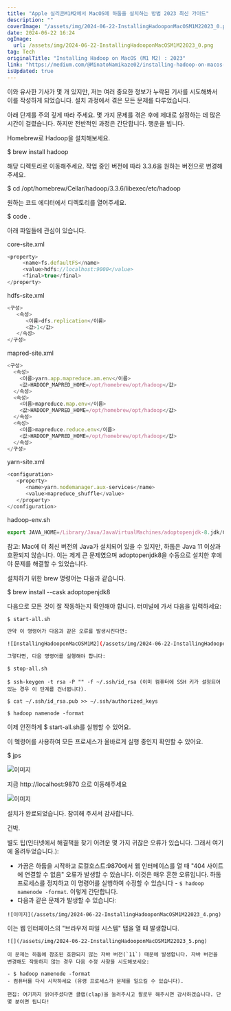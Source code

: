 ```yaml
---
title: "Apple 실리콘M1M2에서 MacOS에 하둡을 설치하는 방법 2023 최신 가이드"
description: ""
coverImage: "/assets/img/2024-06-22-InstallingHadooponMacOSM1M22023_0.png"
date: 2024-06-22 16:24
ogImage: 
  url: /assets/img/2024-06-22-InstallingHadooponMacOSM1M22023_0.png
tag: Tech
originalTitle: "Installing Hadoop on MacOS (M1 M2) : 2023"
link: "https://medium.com/@MinatoNamikaze02/installing-hadoop-on-macos-m1-m2-2023-d963abeab38e"
isUpdated: true
---
```






이와 유사한 기사가 몇 개 있지만, 저는 여러 중요한 정보가 누락된 기사를 시도해봐서 이를 작성하게 되었습니다. 설치 과정에서 겪은 모든 문제를 다루었습니다.

아래 단계를 주의 깊게 따라 주세요. 몇 가지 문제를 겪은 후에 제대로 설정하는 데 많은 시간이 걸렸습니다. 하지만 전반적인 과정은 간단합니다. 행운을 빕니다.

Homebrew로 Hadoop을 설치해보세요.


$ brew install hadoop


<div class="content-ad"></div>

해당 디렉토리로 이동해주세요. 작업 중인 버전에 따라 3.3.6을 원하는 버전으로 변경해주세요.


$ cd /opt/homebrew/Cellar/hadoop/3.3.6/libexec/etc/hadoop


원하는 코드 에디터에서 디렉토리를 열어주세요.


$ code .


<div class="content-ad"></div>

아래 파일들에 관심이 있습니다.

core-site.xml

```js
<property>
     <name>fs.defaultFS</name>
     <value>hdfs://localhost:9000</value>
     <final>true</final>
</property>
```

<div class="content-ad"></div>

hdfs-site.xml

```js
<구성>
   <속성>
      <이름>dfs.replication</이름>
      <값>1</값>
   </속성>
</구성>
```

mapred-site.xml

```js
<구성>
  <속성>
    <이름>yarn.app.mapreduce.am.env</이름>
    <값>HADOOP_MAPRED_HOME=/opt/homebrew/opt/hadoop</값>
  </속성>
  <속성>
    <이름>mapreduce.map.env</이름>
    <값>HADOOP_MAPRED_HOME=/opt/homebrew/opt/hadoop</값>
  </속성>
  <속성>
    <이름>mapreduce.reduce.env</이름>
    <값>HADOOP_MAPRED_HOME=/opt/homebrew/opt/hadoop</값>
  </속성>
</구성>
```

<div class="content-ad"></div>

yarn-site.xml

```js
<configuration>
   <property>
      <name>yarn.nodemanager.aux-services</name>
      <value>mapreduce_shuffle</value> 
   </property>
</configuration>
```

hadoop-env.sh

```js
export JAVA_HOME=/Library/Java/JavaVirtualMachines/adoptopenjdk-8.jdk/Contents/Home
```

<div class="content-ad"></div>

참고: Mac에 더 최신 버전의 Java가 설치되어 있을 수 있지만, 하둡은 Java 11 이상과 호환되지 않습니다. 이는 제게 큰 문제였으며 adoptopenjdk8을 수동으로 설치한 후에야 문제를 해결할 수 있었습니다.

설치하기 위한 brew 명령어는 다음과 같습니다.


$ brew install --cask adoptopenjdk8


다음으로 모든 것이 잘 작동하는지 확인해야 합니다. 터미널에 가서 다음을 입력하세요:

<div class="content-ad"></div>

```bash
$ start-all.sh

만약 이 명령어가 다음과 같은 오류를 발생시킨다면:

![InstallingHadooponMacOSM1M2](/assets/img/2024-06-22-InstallingHadooponMacOSM1M22023_1.png)

그렇다면, 다음 명령어를 실행해야 합니다:
```

<div class="content-ad"></div>

```shell
$ stop-all.sh

$ ssh-keygen -t rsa -P "" -f ~/.ssh/id_rsa (이미 컴퓨터에 SSH 키가 설정되어 있는 경우 이 단계를 건너뜁니다).

$ cat ~/.ssh/id_rsa.pub >> ~/.ssh/authorized_keys

$ hadoop namenode -format
```

<div class="content-ad"></div>

이제 안전하게 $ start-all.sh를 실행할 수 있어요.

이 몤령어를 사용하여 모든 프로세스가 올바르게 실행 중인지 확인할 수 있어요.

$ jps

![이미지](/assets/img/2024-06-22-InstallingHadooponMacOSM1M22023_2.png)

<div class="content-ad"></div>

지금 http://localhost:9870 으로 이동해주세요

![이미지](/assets/img/2024-06-22-InstallingHadooponMacOSM1M22023_3.png)

설치가 완료되었습니다. 참여해 주셔서 감사합니다.

건박.

<div class="content-ad"></div>

별도 팁(인터넷에서 해결책을 찾기 어려운 몇 가지 귀찮은 오류가 있습니다. 그래서 여기에 올려두었습니다.):

- 가끔은 하둡을 시작하고 로컬호스트:9870에서 웹 인터페이스를 열 때 "404 사이트에 연결할 수 없음" 오류가 발생할 수 있습니다. 이것은 매우 흔한 오류입니다. 하둡 프로세스를 정지하고 이 명령어를 실행하여 수정할 수 있습니다 - `$ hadoop namenode -format`. 이렇게 간단합니다.
- 다음과 같은 문제가 발생할 수 있습니다:

```![이미지](/assets/img/2024-06-22-InstallingHadooponMacOSM1M22023_4.png)```

이는 웹 인터페이스의 "브라우저 파일 시스템" 탭을 열 때 발생합니다.

<div class="content-ad"></div>

```
![](/assets/img/2024-06-22-InstallingHadooponMacOSM1M22023_5.png)

이 문제는 하둡에 참조된 호환되지 않는 자바 버전(`11`) 때문에 발생합니다. 자바 버전을 변경해도 작동하지 않는 경우 다음 수정 사항을 시도해보세요:

- $ hadoop namenode -format
- 컴퓨터를 다시 시작하세요 (유령 프로세스가 문제를 일으킬 수 있습니다).

편집: 여기까지 읽어주셨다면 클랩(clap)을 눌러주시고 팔로우 해주시면 감사하겠습니다. 단 몇 분이면 됩니다!
